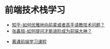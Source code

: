 # 前端技术栈学习

+ [知乎-如何优雅地向前辈或者高手请教技术问题？][1]
+ [张鑫旭-如何提问才能进阶成为前端大神？][2]

[1]: https://www.zhihu.com/question/25464141
[2]: http://www.zhangxinxu.com/wordpress/2015/05/how-to-ask-web-front-question/

+ [慕课前端学习课程](http://www.imooc.com/learn/9)